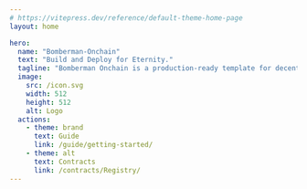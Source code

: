 ```yaml
---
# https://vitepress.dev/reference/default-theme-home-page
layout: home

hero:
  name: "Bomberman-Onchain"
  text: "Build and Deploy for Eternity."
  tagline: "Bomberman Onchain is a production-ready template for decentralised applications."
  image:
    src: /icon.svg
    width: 512
    height: 512
    alt: Logo
  actions:
    - theme: brand
      text: Guide
      link: /guide/getting-started/
    - theme: alt
      text: Contracts
      link: /contracts/Registry/
---
```

